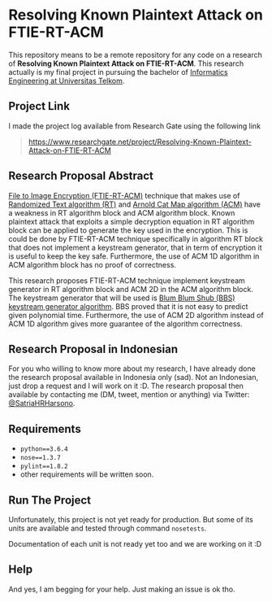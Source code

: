 # Resolving Known Plaintext Attack on FTIE-RT-ACM
This repository means to be a remote repository for any code on a research of **Resolving Known Plaintext Attack on FTIE-RT-ACM**.
This research actually is my final project in pursuing the bachelor of [Informatics Engineering at Universitas Telkom](http://bif.telkomuniversity.ac.id/).

## Project Link
I made the project log available from Research Gate using the following link
> https://www.researchgate.net/project/Resolving-Known-Plaintext-Attack-on-FTIE-RT-ACM

## Research Proposal Abstract
[File to Image Encryption (FTIE-RT-ACM)](https://www.researchgate.net/publication/320087595_File_To_Image_Encryption_FTIE_Menggunakan_Algoritma_Randomized_Text_Dan_Arnold_Cat_Map_ACM_Untuk_Keamanan_Transmisi_Data_Digital) technique that makes use of
[Randomized Text algorithm (RT)](https://s3.amazonaws.com/academia.edu.documents/46998494/Randomized_Text_Encryption_a_New_Dimensi20160704-24345-9laysm.pdf?AWSAccessKeyId=AKIAIWOWYYGZ2Y53UL3A&Expires=1515661445&Signature=GGievOHY%2FRvQcBoILP5nWSizts0%3D&response-content-disposition=inline%3B%20filename%3DRandomized_Text_Encryption_a_New_Dimensi.pdf)
and [Arnold Cat Map algorithm (ACM)](https://en.wikipedia.org/wiki/Arnold%27s_cat_map)
have a weakness in RT algorithm block and ACM algorithm block.
Known plaintext attack that exploits a simple decryption equation
in RT algorithm block can be applied to generate the key used in the encryption.
This is could be done by FTIE-RT-ACM technique specifically in algorithm RT block
that does not implement a keystream generator, that in term of encryption it is useful
to keep the key safe.
Furthermore, the use of ACM 1D algorithm in ACM algorithm block has no proof of correctness.

This research proposes FTIE-RT-ACM technique implement keystream generator in
RT algorithm block and ACM 2D in the ACM algorithm block.
The keystream generator that will be used is [Blum Blum Shub (BBS) keystream generator algorithm](https://en.wikipedia.org/wiki/Blum_Blum_Shub).
BBS proved that it is not easy to predict given polynomial time.
Furthermore, the use of ACM 2D algorithm instead of ACM 1D algorithm gives more guarantee of
the algorithm correctness.

## Research Proposal in Indonesian
For you who willing to know more about my research, I have already done the research proposal available in Indonesia only (sad).
Not an Indonesian, just drop a request and I will work on it :D.
The research proposal then available by contacting me (DM, tweet, mention or anything) via Twitter: [@SatriaHRHarsono](https://twitter.com/SatriaHRHarsono).

## Requirements
- `python==3.6.4`
- `nose==1.3.7`
- `pylint==1.8.2`
- other requirements will be written soon.

## Run The Project
Unfortunately, this project is not yet ready for production.
But some of its units are available and tested through command `nosetests`.

Documentation of each unit is not ready yet too and we are working on it :D

## Help
And yes, I am begging for your help. Just making an issue is ok tho.
